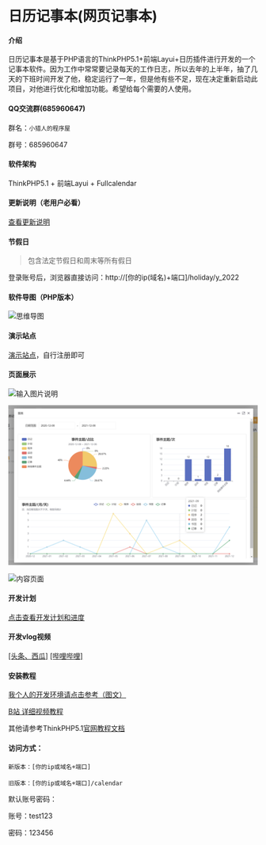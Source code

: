 # 日历记事本(网页记事本)

#### 介绍
日历记事本是基于PHP语言的ThinkPHP5.1+前端Layui+日历插件进行开发的一个记事本软件。因为工作中常常要记录每天的工作日志，所以去年的上半年，抽了几天的下班时间开发了他，稳定运行了一年，但是他有些不足，现在决定重新启动此项目，对他进行优化和增加功能。希望给每个需要的人使用。

#### QQ交流群(685960647)
 群名：`小猎人的程序屋`

 群号：685960647

#### 软件架构
ThinkPHP5.1 + 前端Layui + Fullcalendar

#### 更新说明（老用户必看）

[查看更新说明](https://gitee.com/hslr/calendar_notepad/blob/master/update_log.md)

#### 节假日

> 包含法定节假日和周末等所有假日 

登录账号后，浏览器直接访问：http://[你的ip(域名)+端口]/holiday/y_2022

#### 软件导图（PHP版本）
![思维导图](https://images.gitee.com/uploads/images/2021/1027/194002_7fb7fdbf_1717198.png "2021-10-27 (2).png")

#### 演示站点
[演示站点](http://rilidemo.enianteam.com/)，自行注册即可

#### 页面展示
![输入图片说明](https://images.gitee.com/uploads/images/2021/1115/193737_7653a572_1717198.jpeg "网页捕获_15-11-2021_193627_calendar.cn.jpeg")

![报表](readme_src/tubiao.png "报表")

![内容页面](https://images.gitee.com/uploads/images/2021/1020/214019_89683b7c_1717198.png "2021-10-20.png")


#### 开发计划
[点击查看开发计划和进度](https://thoughts.teambition.com/share/617215d0f53beb0041053ef5#title=日历记事本（网页）)

#### 开发vlog视频

[[头条、西瓜]](https://www.ixigua.com/7026667370643096095) [[哔哩哔哩]](https://space.bilibili.com/27407696)



#### 安装教程

[我个人的开发环境请点击参考（图文）](http://blog.enianteam.com/u/sun/content/56)

[B站 详细视频教程](https://www.bilibili.com/video/BV1Mq4y167Cn/)

其他请参考ThinkPHP5.1[官网教程文档](https://www.kancloud.cn/manual/thinkphp5_1/353946)

#### 访问方式：

    新版本：[你的ip或域名+端口]
    
    旧版本：[你的ip或域名+端口]/calendar


默认账号密码：

账号：test123

密码：123456